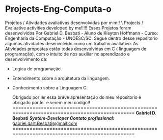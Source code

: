 # Projects-Eng-Computa-o
Projetos / Atividades avaliativas desenvolvidas por mim!! \\ Projects / Evaluative activities developed by me!!!!!
Esses Projetos foram desenvolvidos Por Gabriel D. Besbati - Aluno de Kleyton Hoffmann - Curso: Engenharia da Computação - UNOESC/SC.
Segue dentro desse repositorio algumas atividades desenvolvido como um trabalho avaliativo.
As Atividades propostas estão todas desenvolvidas em C ( linguagem de programação), com o intuito de nos auxiliar no aprendizado e desenvolvimento da:
- Logica de programação.
- Entendimento sobre a arquitetura da linguagem.
- Conhecimento sobre a Linguagem C.

  Obrigado por ler essa breve apresentação do meu repositorio e obrigado por ler e verem meu codigo!!
==============================================================================================
  **Gabriel D. Besbati**
  **_System-Developer_**
  **_Contato profissional:_** gabriel.dart.Besbati@gmail.com
==============================================================================================
